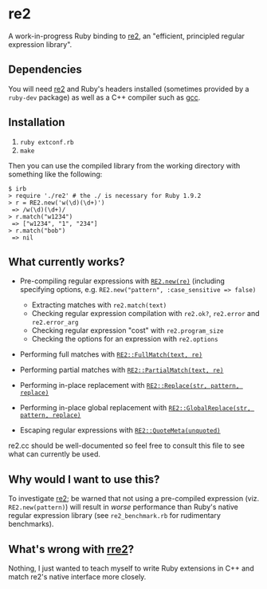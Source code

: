 re2
===

A work-in-progress Ruby binding to [re2][], an "efficient, principled regular expression library".

Dependencies
------------

You will need [re2][] and Ruby's headers installed (sometimes provided by a `ruby-dev` package) as well as a C++ compiler such as [gcc][].

Installation
------------

1. `ruby extconf.rb`
2. `make`

Then you can use the compiled library from the working directory with something like the following:

    $ irb
    > require './re2' # the ./ is necessary for Ruby 1.9.2
    > r = RE2.new('w(\d)(\d+)')
     => /w(\d)(\d+)/
    > r.match("w1234")
     => ["w1234", "1", "234"]
    > r.match("bob")
     => nil

What currently works?
---------------------

* Pre-compiling regular expressions with [`RE2.new(re)`](http://code.google.com/p/re2/source/browse/re2/re2.h#96) (including specifying options, e.g. `RE2.new("pattern", :case_sensitive => false)`

  * Extracting matches with `re2.match(text)`
  * Checking regular expression compilation with `re2.ok?`, `re2.error` and `re2.error_arg`
  * Checking regular expression "cost" with `re2.program_size`
  * Checking the options for an expression with `re2.options`

* Performing full matches with [`RE2::FullMatch(text, re)`](http://code.google.com/p/re2/source/browse/re2/re2.h#30)

* Performing partial matches with [`RE2::PartialMatch(text, re)`](http://code.google.com/p/re2/source/browse/re2/re2.h#82)

* Performing in-place replacement with [`RE2::Replace(str, pattern, replace)`](http://code.google.com/p/re2/source/browse/re2/re2.h#335)

* Performing in-place global replacement with [`RE2::GlobalReplace(str, pattern, replace)`](http://code.google.com/p/re2/source/browse/re2/re2.h#352)

* Escaping regular expressions with [`RE2::QuoteMeta(unquoted)`](http://code.google.com/p/re2/source/browse/re2/re2.h#377)

re2.cc should be well-documented so feel free to consult this file to see what can currently be used.

Why would I want to use this?
----------------------------

To investigate [re2][]; be warned that not using a pre-compiled expression (viz. `RE2.new(pattern)`) will result in *worse* performance than Ruby's native regular expression library (see `re2_benchmark.rb` for rudimentary benchmarks).

What's wrong with [rre2][]?
---------------------------

Nothing, I just wanted to teach myself to write Ruby extensions in C++ and match re2's native interface more closely.

  [gcc]: http://gcc.gnu.org/
  [re2]: http://code.google.com/p/re2/
  [rre2]: http://github.com/axic/rre2
